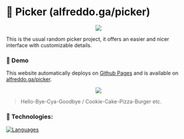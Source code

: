 # 🧵 Picker (alfreddo.ga/picker)

<p align="center">
  <img src="https://cdn.discordapp.com/attachments/745937151094423642/983401547096522752/chrome_r4j8KJhM3L.png" />
</p>

This is the usual random picker project, it offers an easier and nicer interface with customizable details.

### 🌊 Demo

This website automatically deploys on [Github Pages](https://alfreddo.ga) and is available on [alfreddo.ga/picker](https://alfreddo.ga/picker/).

<p align="center">
  <img src="https://cdn.discordapp.com/attachments/745937151094423642/983403766667694170/chrome_ueOUIC7jgG.gif" />
</p>

> Hello-Bye-Cya-Goodbye / Cookie-Cake-Pizza-Burger etc.

### 🧬 Technologies:

[![Languages](https://skillicons.dev/icons?i=html,css,js)](https://skillicons.dev)

